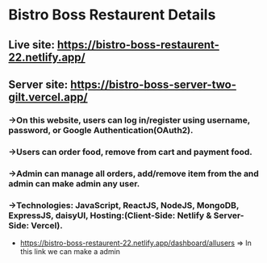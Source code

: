 # Bistro Boss Restaurent Details

## Live site: https://bistro-boss-restaurent-22.netlify.app/ <br/>

## Server site: https://bistro-boss-server-two-gilt.vercel.app/ <br/>

### ->On this website, users can log in/register using username, password, or Google Authentication(OAuth2).

### ->Users can order food, remove from cart and payment food.

### ->Admin can manage all orders, add/remove item from the and admin can make admin any user.

### ->Technologies: JavaScript, ReactJS, NodeJS, MongoDB, ExpressJS, daisyUI, Hosting:(Client-Side: Netlify & Server-Side: Vercel).

- https://bistro-boss-restaurent-22.netlify.app/dashboard/allusers => In this link we can make a admin
